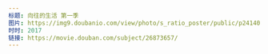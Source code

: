 ```yaml
---
标题: 向往的生活 第一季
图片: https://img9.doubanio.com/view/photo/s_ratio_poster/public/p2414007256.jpg
时时: 2017
链接: https://movie.douban.com/subject/26873657/
---
```

